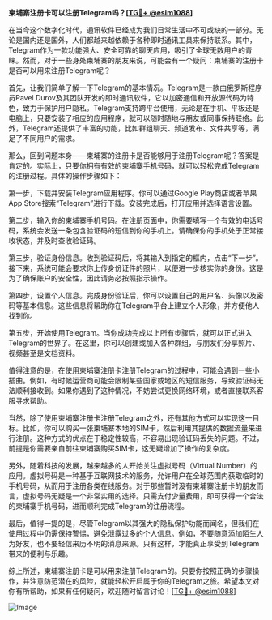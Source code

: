 **柬埔寨注册卡可以注册Telegram吗？[[TG💪+ @esim1088](https://t.me/s/esim1088)]**

在当今这个数字化时代，通讯软件已经成为我们日常生活中不可或缺的一部分。无论是国内还是国外，人们都越来越依赖于各种即时通讯工具来保持联系。其中，Telegram作为一款功能强大、安全可靠的聊天应用，吸引了全球无数用户的青睐。然而，对于一些身处柬埔寨的朋友来说，可能会有一个疑问：柬埔寨的注册卡是否可以用来注册Telegram呢？

首先，让我们简单了解一下Telegram的基本情况。Telegram是一款由俄罗斯程序员Pavel Durov及其团队开发的即时通讯软件，它以加密通信和开放源代码为特色，致力于保护用户隐私。Telegram支持跨平台使用，无论是在手机、平板还是电脑上，只要安装了相应的应用程序，就可以随时随地与朋友或同事保持联络。此外，Telegram还提供了丰富的功能，比如群组聊天、频道发布、文件共享等，满足了不同用户的需求。

那么，回到问题本身——柬埔寨的注册卡是否能够用于注册Telegram呢？答案是肯定的。实际上，只要你拥有有效的柬埔寨手机号码，就可以轻松完成Telegram的注册过程。具体的操作步骤如下：

第一步，下载并安装Telegram应用程序。你可以通过Google Play商店或者苹果App Store搜索“Telegram”进行下载。安装完成后，打开应用并选择语言设置。

第二步，输入你的柬埔寨手机号码。在注册页面中，你需要填写一个有效的电话号码，系统会发送一条包含验证码的短信到你的手机上。请确保你的手机处于正常接收状态，并及时查收验证码。

第三步，验证身份信息。收到验证码后，将其输入到指定的框内，点击“下一步”。接下来，系统可能会要求你上传身份证件的照片，以便进一步核实你的身份。这是为了确保账户的安全性，因此请务必按照指示操作。

第四步，设置个人信息。完成身份验证后，你可以设置自己的用户名、头像以及密码等基本信息。这些信息将帮助你在Telegram平台上建立个人形象，并方便他人找到你。

第五步，开始使用Telegram。当你成功完成以上所有步骤后，就可以正式进入Telegram的世界了。在这里，你可以创建或加入各种群组，与朋友们分享照片、视频甚至是文档资料。

值得注意的是，在使用柬埔寨注册卡注册Telegram的过程中，可能会遇到一些小插曲。例如，有时候运营商可能会限制某些国家或地区的短信服务，导致验证码无法顺利接收到。如果你遇到了这种情况，不妨尝试更换网络环境，或者直接联系客服寻求帮助。

当然，除了使用柬埔寨注册卡注册Telegram之外，还有其他方式可以实现这一目标。比如，你可以购买一张柬埔寨本地的SIM卡，然后利用其提供的数据流量来进行注册。这种方式的优点在于稳定性较高，不容易出现验证码丢失的问题。不过，前提是你需要亲自前往柬埔寨购买SIM卡，这无疑增加了操作的复杂度。

另外，随着科技的发展，越来越多的人开始关注虚拟号码（Virtual Number）的应用。虚拟号码是一种基于互联网技术的服务，允许用户在全球范围内获取临时的手机号码，从而用于注册各类在线服务。对于那些暂时没有柬埔寨注册卡的朋友而言，虚拟号码无疑是一个非常实用的选择。只需支付少量费用，即可获得一个合法的柬埔寨手机号码，进而顺利完成Telegram的注册流程。

最后，值得一提的是，尽管Telegram以其强大的隐私保护功能而闻名，但我们在使用过程中仍需保持警惕，避免泄露过多的个人信息。例如，不要随意添加陌生人为好友，也不要轻信来历不明的消息来源。只有这样，才能真正享受到Telegram带来的便利与乐趣。

综上所述，柬埔寨注册卡是可以用来注册Telegram的。只要你按照正确的步骤操作，并注意防范潜在的风险，就能轻松开启属于你的Telegram之旅。希望本文对你有所帮助，如果有任何疑问，欢迎随时留言讨论！[[TG💪+ @esim1088](https://t.me/s/esim1088)]

![Image](https://i.postimg.cc/4NQfJmqS/Snipaste-2025-05-13-00-14-12.png)